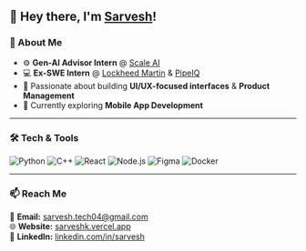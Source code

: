 ## 👋 Hey there, I'm [Sarvesh](https://sarveshk.vercel.app/)!

### 🚀 About Me

- ⚙️ **Gen-AI Advisor Intern** @ [Scale AI](https://scale.com)  
- 💻 **Ex-SWE Intern** @ [Lockheed Martin](https://www.lockheedmartin.com/) & [PipeIQ](https://pipeiq.ai/)  
- 🎨 Passionate about building **UI/UX-focused interfaces** & **Product Management**  
- 🌱 Currently exploring **Mobile App Development**  

---

### 🛠️ Tech & Tools

![Python](https://img.shields.io/badge/Python-3776AB?style=for-the-badge&logo=python&logoColor=white)
![C++](https://img.shields.io/badge/C%2B%2B-00599C?style=for-the-badge&logo=c%2B%2B&logoColor=white)
![React](https://img.shields.io/badge/React-20232A?style=for-the-badge&logo=react&logoColor=61DAFB)
![Node.js](https://img.shields.io/badge/Node.js-43853D?style=for-the-badge&logo=node.js&logoColor=white)
![Figma](https://img.shields.io/badge/Figma-%23F24E1E.svg?style=for-the-badge&logo=figma&logoColor=white)
![Docker](https://img.shields.io/badge/Docker-2496ED?style=for-the-badge&logo=docker&logoColor=white)

---

### 📫 Reach Me

📧 **Email:** [sarvesh.tech04@gmail.com](mailto:sarvesh.tech04@gmail.com)  
🌐 **Website:** [sarveshk.vercel.app](https://sarveshk.vercel.app/)  
💼 **LinkedIn:** [linkedin.com/in/sarvesh](https://www.linkedin.com/in/sarvesh)  
